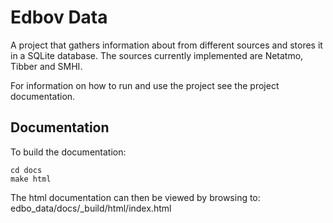 # Edbov Data

A project that gathers information about from different sources and stores it in
a SQLite database. The sources currently implemented are Netatmo, Tibber and
SMHI.

For information on how to run and use the project see the project documentation.


## Documentation
To build the documentation:

``` shell
cd docs
make html
```

The html documentation can then be viewed by browsing to:
edbo_data/docs/_build/html/index.html
